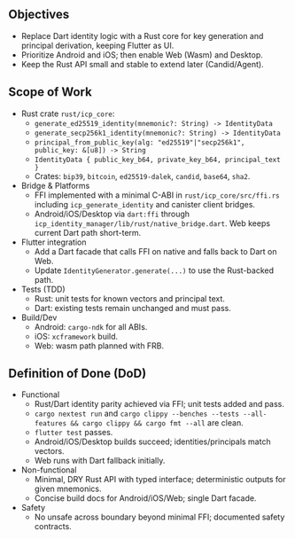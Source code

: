 ## Objectives
- Replace Dart identity logic with a Rust core for key generation and principal derivation, keeping Flutter as UI.
- Prioritize Android and iOS; then enable Web (Wasm) and Desktop.
- Keep the Rust API small and stable to extend later (Candid/Agent).

## Scope of Work
- Rust crate `rust/icp_core`:
  - `generate_ed25519_identity(mnemonic?: String) -> IdentityData`
  - `generate_secp256k1_identity(mnemonic?: String) -> IdentityData`
  - `principal_from_public_key(alg: "ed25519"|"secp256k1", public_key: &[u8]) -> String`
  - `IdentityData { public_key_b64, private_key_b64, principal_text }`
  - Crates: `bip39`, `bitcoin`, `ed25519-dalek`, `candid`, `base64`, `sha2`.
- Bridge & Platforms
  - FFI implemented with a minimal C-ABI in `rust/icp_core/src/ffi.rs` including `icp_generate_identity` and canister client bridges.
  - Android/iOS/Desktop via `dart:ffi` through `icp_identity_manager/lib/rust/native_bridge.dart`. Web keeps current Dart path short-term.
- Flutter integration
  - Add a Dart facade that calls FFI on native and falls back to Dart on Web.
  - Update `IdentityGenerator.generate(...)` to use the Rust-backed path.
- Tests (TDD)
  - Rust: unit tests for known vectors and principal text.
  - Dart: existing tests remain unchanged and must pass.
- Build/Dev
  - Android: `cargo-ndk` for all ABIs.
  - iOS: `xcframework` build.
  - Web: wasm path planned with FRB.

## Definition of Done (DoD)
- Functional
  - Rust/Dart identity parity achieved via FFI; unit tests added and pass.
  - `cargo nextest run` and `cargo clippy --benches --tests --all-features && cargo clippy && cargo fmt --all` are clean.
  - `flutter test` passes.
  - Android/iOS/Desktop builds succeed; identities/principals match vectors.
  - Web runs with Dart fallback initially.
- Non-functional
  - Minimal, DRY Rust API with typed interface; deterministic outputs for given mnemonics.
  - Concise build docs for Android/iOS/Web; single Dart facade.
- Safety
  - No unsafe across boundary beyond minimal FFI; documented safety contracts.
